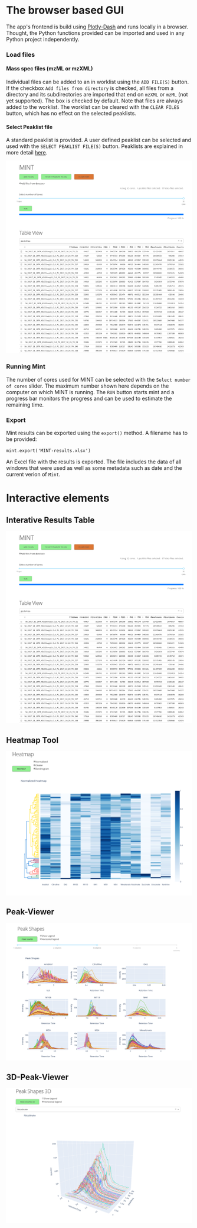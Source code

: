 # The browser based GUI
The app's frontend is build using [Plotly-Dash](https://plot.ly/dash/) and runs locally in a browser. Thought, the Python functions provided can be imported and used in any Python project independently.


### Load files
#### Mass spec files (mzML or mzXML)
Individual files can be added to an in worklist using the `ADD FILE(S)` button. If the checkbox `Add files from directory` is checked, all files from a directory and its subdirectories are imported that end on `mzXML` or `mzML` (not yet supported). The box is checked by default. Note that files are always added to the worklist. The worklist can be cleared with the `CLEAR FILES` button, which has no effect on the selected peaklists.

#### Select Peaklist file
A standard peaklist is provided. A user defined peaklist can be selected and used with the `SELECT PEAKLIST FILE(S)` button. Peaklists are explained in more detail [here](index.md#peaklists).

![Demo Image](./image/mint1.png "Demo image")


### Running Mint
The number of cores used for MINT can be selected with the `Select number of cores` slider. The maximum number shown here depends on the computer on which MINT is running. The `RUN` button starts mint and a progress bar monitors the progress and can be used to estimate the remaining time.

### Export
Mint results can be exported using the `export()` method. A filename has to be provided:

    mint.export('MINT-results.xlsx')

An Excel file with the results is exported. The file includes the data of all windows that were used as well as some metadata such as date and the current verion of `Mint`.

# Interactive elements

## Interative Results Table
![Demo Image](./image/mint1.png "Demo image")


## Heatmap Tool
![Demo Image](./image/mint2.png "Demo image")


## Peak-Viewer
![Demo Image](./image/mint3.png "Demo image")


## 3D-Peak-Viewer
![Demo Image](./image/mint4.png "Demo image")

